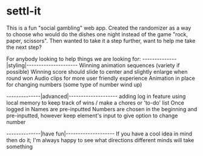 # settl-it
This is a fun "social gambling" web app. Created the randomizer as a way to choose who would do the dishes one night instead of the game "rock, paper, scissors". Then wanted to take it a step further, want to help me take the next step?

For anybody looking to help things we are looking for:
--------------|styling|---------------------
Winning animation sequences (variety if possible)
Winning score should slide to center and slightly enlarge when round won
Audio clips for more user friendly experience
Animation in place for changing numbers (some type of number wind up)

--------------|advanced|--------------------
adding log in feature using local memory to keep track of wins / make a chores or 'to-do' list
Once logged in Names are pre-inputted
Numbers are chosen in the beginning and pre-inputted, however keep element's input to give option to change number

--------------|have fun|--------------------
If you have a cool idea in mind then do it; I'm always happy to see what directions different minds will take something

